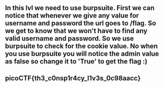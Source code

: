 In this lvl we need to use burpsuite.
First we can notice that whenever we give any value for username and password the url goes to /flag.
So we get to know that we won't have to find any valid username and password.
So we use burpsuite to check for the cookie value.
No when you use burpsuite you will notice the admin value as false so change it to 'True' to get the flag :)
---------------------------------
picoCTF{th3_c0nsp1r4cy_l1v3s_0c98aacc}
---------------------------------
